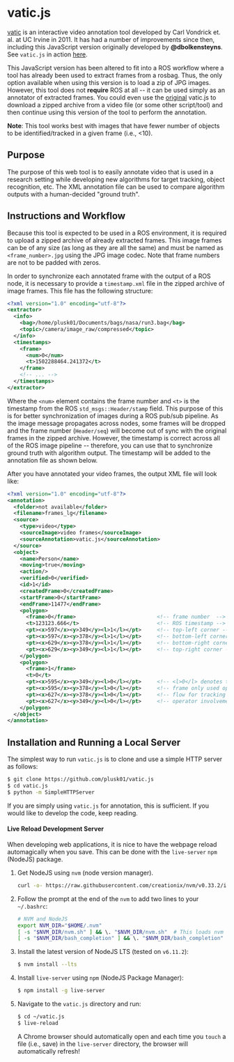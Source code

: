 vatic.js
=========

[vatic](http://carlvondrick.com/vatic/) is an interactive video annotation tool developed by Carl Vondrick et. al. at UC Irvine in 2011. It has had a number of improvements since then, including this JavaScript version originally developed by **@dbolkensteyns**. See `vatic.js` in action [here](https://plusk01.github.io/vatic.js/).

This JavaScript version has been altered to fit into a ROS workflow where a tool has already been used to extract frames from a rosbag. Thus, the only option available when using this version is to load a zip of JPG images. However, this tool does not **require** ROS at all -- it can be used simply as an annotator of extracted frames. You could even use the [original](https://github.com/dbolkensteyn/vatic.js) vatic.js to download a zipped archive from a video file (or some other script/tool) and then continue using this version of the tool to perform the annotation.

**Note**: This tool works best with images that have fewer number of objects to be identified/tracked in a given frame (i.e., <10).

## Purpose ##

The purpose of this web tool is to easily annotate video that is used in a research setting while developing new algorithms for target tracking, object recognition, etc. The XML annotation file can be used to compare algorithm outputs with a human-decided "ground truth".

## Instructions and Workflow ##

Because this tool is expected to be used in a ROS environment, it is required to upload a zipped archive of already extracted frames. This image frames can be of any size (as long as they are all the same) and must be named as `<frame_number>.jpg` using the JPG image codec. Note that frame numbers are not to be padded with zeros.

In order to synchronize each annotated frame with the output of a ROS node, it is necessary to provide a `timestamp.xml` file in the zipped archive of image frames. This file has the following structure:

```xml
<?xml version="1.0" encoding="utf-8"?>
<extractor>
  <info>
    <bag>/home/plusk01/Documents/bags/nasa/run3.bag</bag>
    <topic>/camera/image_raw/compressed</topic>
  </info>
  <timestamps>
    <frame>
      <num>0</num>
      <t>1502288464.241372</t>
    </frame>
    <!-- ... -->
  </timestamps>
</extractor>
```

Where the `<num>` element contains the frame number and `<t>` is the timestamp from the ROS `std_msgs::Header/stamp` field. This purpose of this is for better synchronization of images during a ROS pub/sub pipeline. As the image message propagates across nodes, some frames will be dropped and the frame number (`Header/seq`) will become out of sync with the original frames in the zipped archive. However, the timestamp is correct across all of the ROS image pipeline -- therefore, you can use that to synchronize ground truth with algorithm output. The timestamp will be added to the annotation file as shown below.

After you have annotated your video frames, the output XML file will look like:

```xml
<?xml version="1.0" encoding="utf-8"?>
<annotation>
  <folder>not available</folder>
  <filename>frames_lg</filename>
  <source>
    <type>video</type>
    <sourceImage>video frames</sourceImage>
    <sourceAnnotation>vatic.js</sourceAnnotation>
  </source>
  <object>
    <name>Person</name>
    <moving>true</moving>
    <action/>
    <verified>0</verified>
    <id>1</id>
    <createdFrame>0</createdFrame>
    <startFrame>0</startFrame>
    <endFrame>11477</endFrame>
    <polygon>
      <frame>0</frame>                          <!-- frame number  -->
      <t>123123.666</t>                         <!-- ROS timestamp -->
      <pt><x>597</x><y>349</y><l>1</l></pt>     <!-- top-left corner -->
      <pt><x>597</x><y>378</y><l>1</l></pt>     <!-- bottom-left corner -->
      <pt><x>629</x><y>378</y><l>1</l></pt>     <!-- bottom-right corner -->
      <pt><x>629</x><y>349</y><l>1</l></pt>     <!-- top-right corner -->
    </polygon>
    <polygon>
      <frame>1</frame>
      <t>0</t>
      <pt><x>595</x><y>349</y><l>0</l></pt>     <!-- <l>0</l> denotes that this -->
      <pt><x>595</x><y>378</y><l>0</l></pt>     <!-- frame only used optical    -->
      <pt><x>627</x><y>378</y><l>0</l></pt>     <!-- flow for tracking with no  -->
      <pt><x>627</x><y>349</y><l>0</l></pt>     <!-- operator involvement       -->
    </polygon>
  </object>
</annotation>
```

## Installation and Running a Local Server ##

The simplest way to run `vatic.js` is to clone and use a simple HTTP server as follows:

```bash
$ git clone https://github.com/plusk01/vatic.js
$ cd vatic.js
$ python -m SimpleHTTPServer
```

If you are simply using `vatic.js` for annotation, this is sufficient. If you would like to develop the code, keep reading.

#### Live Reload Development Server ####

When developing web applications, it is nice to have the webpage reload automagically when you save. This can be done with the `live-server` `npm` (NodeJS) package.

1. Get NodeJS using `nvm` (node version manager).

    ```bash
    curl -o- https://raw.githubusercontent.com/creationix/nvm/v0.33.2/install.sh | bash
    ```

1. Follow the prompt at the end of the `nvm` to add two lines to your `~/.bashrc`:

    ```bash
    # NVM and NodeJS
    export NVM_DIR="$HOME/.nvm"
    [ -s "$NVM_DIR/nvm.sh" ] && \. "$NVM_DIR/nvm.sh"  # This loads nvm
    [ -s "$NVM_DIR/bash_completion" ] && \. "$NVM_DIR/bash_completion"  # This loads nvm bash_completion
    ```

1. Install the latest version of NodeJS LTS (tested on `v6.11.2`):

    ```bash
    $ nvm install --lts
    ```

1. Install `live-server` using `npm` (NodeJS Package Manager):

    ```bash
    $ npm install -g live-server
    ```

1. Navigate to the `vatic.js` directory and run:

    ```bash
    $ cd ~/vatic.js
    $ live-reload
    ```

    A Chrome browser should automatically open and each time you `touch` a file (i.e., save) in the `live-server` directory, the browser will automatically refresh!